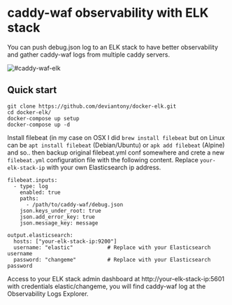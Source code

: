 # caddy-waf observability with ELK stack

You can push debug.json log to an ELK stack to have better observability and gather caddy-waf logs from multiple caddy servers.

![#caddy-waf-elk](https://github.com/fabriziosalmi/caddy-waf/blob/main/docs/caddy-waf-elk.png?raw=true)

## Quick start

```
git clone https://github.com/deviantony/docker-elk.git
cd docker-elk/
docker-compose up setup
docker-compose up -d
```

Install filebeat (in my case on OSX I did `brew install filebeat` but on Linux can be `apt install filebeat` (Debian/Ubuntu) or `apk add filebeat` (Alpine) and so.. then backup original filebeat.yml conf somewhere and crete a new 
 `filebeat.yml` configuration file with the following content. Replace `your-elk-stack-ip` with your own Elasticsearch ip address.

```
filebeat.inputs:
  - type: log
    enabled: true
    paths:
      - /path/to/caddy-waf/debug.json
    json.keys_under_root: true
    json.add_error_key: true
    json.message_key: message

output.elasticsearch:
  hosts: ["your-elk-stack-ip:9200"]
  username: "elastic"           # Replace with your Elasticsearch username
  password: "changeme"          # Replace with your Elasticsearch password

```

Access to your ELK stack admin dashboard at http://your-elk-stack-ip:5601 with credentials elastic/changeme, you will find caddy-waf log at the Observability Logs Explorer.

